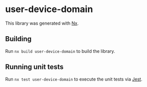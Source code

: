 # user-device-domain

This library was generated with [Nx](https://nx.dev).

## Building

Run `nx build user-device-domain` to build the library.

## Running unit tests

Run `nx test user-device-domain` to execute the unit tests via [Jest](https://jestjs.io).
